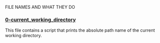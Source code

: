FILE NAMES AND WHAT THEY DO

### [0-current_working_directory](0-current_working_directory)
This file contains a script that prints the absolute path name of the current working directory.

